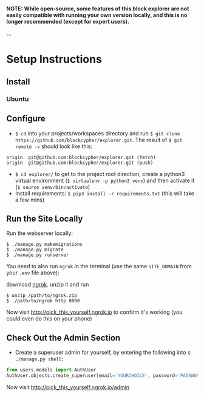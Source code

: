 #### NOTE: While open-source, some features of this block explorer are not easily compatible with running your own version locally, and this is no longer recommended (except for expert users). ####

--


# Setup Instructions #

## Install ##


### Ubuntu ###

## Configure ##
- `$ cd` into your projects/workspaces directory and run `$ git clone https://github.com/blockcypher/explorer.git`. The result of `$ git remote -v` should look like this:
```
origin	git@github.com:blockcypher/explorer.git (fetch)
origin	git@github.com:blockcypher/explorer.git (push)
```
- `$ cd explorer/` to get to the project root direction, create a python3 virtual environment (`$ virtualenv -p python3 venv`) and then activate it (`$ source venv/bin/activate`)
- Install requirements: `$ pip3 install -r requirements.txt` (this will take a few mins)

## Run the Site Locally ##

Run the webserver locally:
```
$ ./manage.py makemigrations
$ ./manage.py migrate
$ ./manage.py runserver
```
You need to also run `ngrok` in the terminal (use the same `SITE_DOMAIN` from your `.env` file above):

download [ngrok](https://ngrok.com/download). unzip it and run
```
$ unzip /path/to/ngrok.zip
$ ./path/to/ngrok http 8000
```

Now visit http://pick_this_yourself.ngrok.io to confirm it's working (you could even do this on your phone)

## Check Out the Admin Section ##

- Create a superuser admin for yourself, by entering the following into `$ ./manage.py shell`:

```python
from users.models import AuthUser
AuthUser.objects.create_superuser(email='YOURCHOICE', password='PASSWORDGOESHERE')
```

Now visit http://pick_this_yourself.ngrok.io/admin